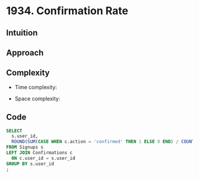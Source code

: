 # 1934. Confirmation Rate

## Intuition

## Approach
<!-- Describe your approach to solving the problem. -->

## Complexity

- Time complexity:
<!-- Add your time complexity here, e.g. $$O(n)$$ -->

- Space complexity:
<!-- Add your space complexity here, e.g. $$O(n)$$ -->

## Code

```sql
SELECT
  s.user_id,
  ROUND(SUM(CASE WHEN c.action = 'confirmed' THEN 1 ELSE 0 END) / COUNT(*), 2) AS confirmation_rate
FROM Signups s
LEFT JOIN Confirmations c
  ON c.user_id = s.user_id
GROUP BY s.user_id
;
```
